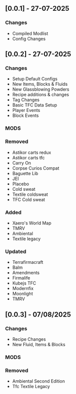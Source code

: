 ## [0.0.1] - 27-07-2025
### Changes
- Compiled Modlist
- Config Changes

## [0.0.2] - 27-07-2025
### Changes
- Setup Default Configs
- New Items, Blocks & Fluids
- New Glassblowing Powders
- Recipe additions & changes
- Tag Changes
- Basic TFC Data Setup
- Player Events
- Block Events

### MODS
### Removed
- Astikor carts redux
- Astikor carts tfc
- Carry On
- Corpse Curios Compat
- Baguette Lib
- JEI
- Placebo
- Cold sweat
- Textile coldsweat
- TFC Cold sweat

### Added
- Xaero's World Map
- TMRV
- Ambiental
- Textile legacy

### Updated
- Terrafirmacraft
- Balm
- Amendments
- Firmalife
- Kubejs TFC
- Modernfix
- Moonlight
- TMRV

## [0.0.3] - 07/08/2025
### Changes
- Recipe Changes
- New Fluid, Items & Blocks

### MODS
### Removed
- Ambiental Second Edition
- Tfc Textile Legacy